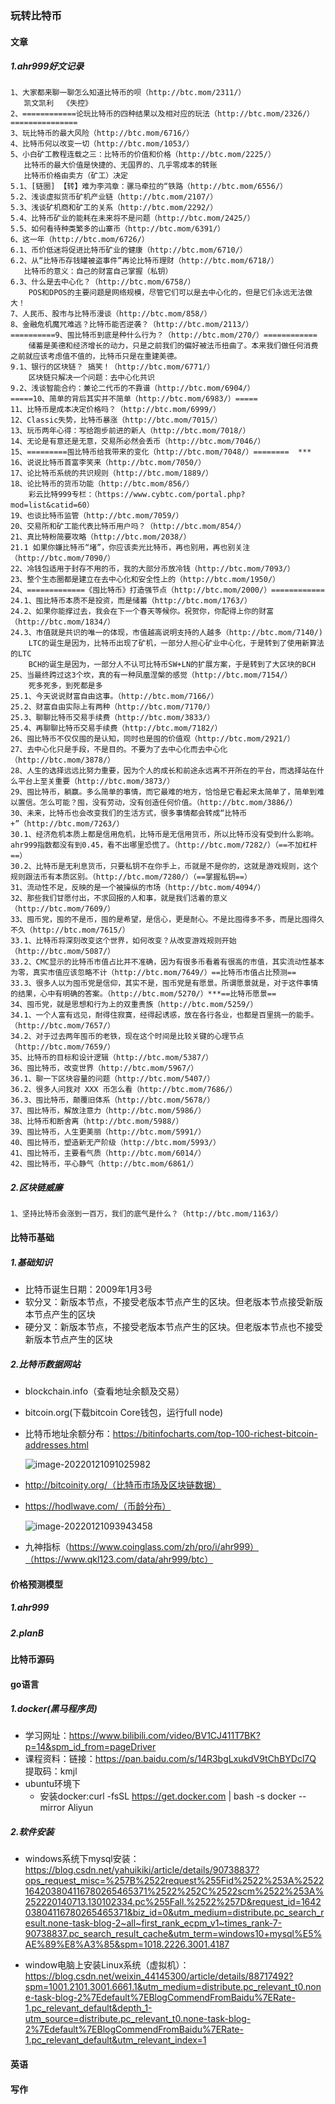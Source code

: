 ### 玩转比特币

#### 文章

##### 1.ahr999好文记录

```pyt
1、大家都来聊一聊怎么知道比特币的呗（http://btc.mom/2311/）
   凯文凯利  《失控》
2、============论玩比特币的四种结果以及相对应的玩法（http://btc.mom/2326/）===============
3、玩比特币的最大风险（http://btc.mom/6716/）
4、比特币何以改变一切（http://btc.mom/1053/）
5、小白矿工教程连载之三：比特币的价值和价格（http://btc.mom/2225/）
   比特币的最大价值是快捷的、无国界的、几乎零成本的转账
   比特币价格由卖方（矿工）决定
5.1、[链圈] 【转】难为李鸿章：骡马牵拉的“铁路（http://btc.mom/6556/）
5.2、浅谈虚拟货币矿机产业链（http://btc.mom/2107/）
5.3、浅谈矿机商和矿工的关系（http://btc.mom/2292/）
5.4、比特币矿业的能耗在未来将不是问题（http://btc.mom/2425/）
5.5、如何看待种类繁多的山寨币（http://btc.mom/6391/）
6、这一年（http://btc.mom/6726/）
6.1、币价低迷将促进比特币矿业的健康（http://btc.mom/6710/）
6.2、从“比特币存钱罐被盗事件”再论比特币理财（http://btc.mom/6718/）
   比特币的意义：自己的财富自己掌握（私钥）
6.3、什么是去中心化？（http://btc.mom/6758/）
	POS和DPOS的主要问题是网络规模，尽管它们可以是去中心化的，但是它们永远无法做大！
7、人民币、股市与比特币漫谈（http://btc.mom/858/）
8、金融危机魔咒难逃？比特币能否逆袭？（http://btc.mom/2113/）
==========9、囤比特币到底是种什么行为？（http://btc.mom/270/）============
	储蓄是美德和经济增长的动力，只是之前我们的偏好被法币扭曲了。本来我们做任何消费之前就应该考虑值不值的，比特币只是在重建美德。
9.1、银行的区块链？ 搞笑！（http://btc.mom/6771/）
	区块链只解决一个问题：去中心化共识
9.2、浅谈智能合约：兼论二代币的不靠谱（http://btc.mom/6904/）
=====10、简单的背后其实并不简单（http://btc.mom/6983/）=====
11、比特币是成本决定价格吗？（http://btc.mom/6999/）
12、Classic失势，比特币暴涨（http://btc.mom/7015/）
13、玩币两年心得：写给跑步前进的新人（http://btc.mom/7018/）
14、无论是有意还是无意，交易所必然会丢币（http://btc.mom/7046/）
15、=========囤比特币给我带来的变化（http://btc.mom/7048/）========  ***
16、说说比特币首富李笑来（http://btc.mom/7050/）
17、论比特币系统的共识规则（http://btc.mom/1889/）
18、论比特币的货币功能（http://btc.mom/856/）
	彩云比特999专栏：（https://www.cybtc.com/portal.php?mod=list&catid=60）
19、也谈比特币监管（http://btc.mom/7059/）
20、交易所和矿工能代表比特币用户吗？（http://btc.mom/854/）
21、真比特粉简要攻略（http://btc.mom/2038/）
21.1 如果你嫌比特币“堵”，你应该卖光比特币，再也别用，再也别关注（http://btc.mom/7090/）
22、冷钱包适用于封存不用的币，我的大部分币放冷钱（http://btc.mom/7093/）
23、整个生态圈都是建立在去中心化和安全性上的（http://btc.mom/1950/）
24、=============《囤比特币》打造强节点（http://btc.mom/2000/）============
24.1、囤比特币本质不是投资，而是储蓄（http://btc.mom/1763/）
24.2、如果你能撑过去，我会在下一个春天等候你。祝贺你，你配得上你的财富（http://btc.mom/1834/）
24.3、市值就是共识的唯一的体现，市值越高说明支持的人越多（http://btc.mom/7140/)
	LTC的诞生是因为，比特币出现了矿机，一部分人担心矿业中心化，于是转到了使用新算法的LTC
	BCH的诞生是因为，一部分人不认可比特币SW+LN的扩展方案，于是转到了大区块的BCH
25、当最终跨过这3个坎，真的有一种凤凰涅槃的感觉（http://btc.mom/7154/）
	死多死多，到死都是多
25.1、今天说说财富自由这事。（http://btc.mom/7166/）
25.2、财富自由实际上有两种（http://btc.mom/7170/）
25.3、聊聊比特币交易手续费（http://btc.mom/3833/）
25.4、再聊聊比特币交易手续费（http://btc.mom/7182/）
26、囤比特币不仅仅囤的是认知，同时也是囤的价值观（http://btc.mom/2921/）
27、去中心化只是手段，不是目的。不要为了去中心化而去中心化（http://btc.mom/3878/）
28、人生的选择远远比努力重要，因为个人的成长和前途永远离不开所在的平台，而选择站在什么平台上至关重要（http://btc.mom/3873/）
29、囤比特币，躺赢。多么简单的事情，而它最难的地方，恰恰是它看起来太简单了，简单到难以置信。怎么可能？囤，没有劳动，没有创造任何价值。（http://btc.mom/3886/）
30、未来，比特币也会改变我们的生活方式，很多事情都会转成“比特币+”（http://btc.mom/7263/）
30.1、经济危机本质上都是信用危机，比特币是无信用货币，所以比特币没有受到什么影响。ahr999指数都没有到0.45，看不出哪里恐慌了。（http://btc.mom/7282/）（==不加杠杆==）
30.2、比特币是无利息货币，只要私钥不在你手上，币就是不是你的，这就是游戏规则，这个规则跟法币有本质区别。（http://btc.mom/7280/）（==掌握私钥==）
31、流动性不足，反映的是一个被操纵的市场（http://btc.mom/4094/）
32、那些我们甘愿付出，不求回报的人和事，就是我们活着的意义（http://btc.mom/7609/）
33、囤币党，囤的不是币，囤的是希望，是信心，更是耐心。不是比囤得多不多，而是比囤得久不久（http://btc.mom/7615/）
33.1、比特币将深刻改变这个世界，如何改变？从改变游戏规则开始（http://btc.mom/5087/）
33.2、CMC显示的比特币市值占比并不准确，因为有很多币看着有很高的市值，其实流动性基本为零，真实市值应该忽略不计（http://btc.mom/7649/）==比特币市值占比预测==
33.3、很多人以为囤币党是信仰，其实不是，囤币党是有愿景。所谓愿景就是，对于这件事情的结果，心中有明确的答案。（http://btc.mom/5270/）***==比特币愿景==
34、囤币党，就是思想和行为上的双重贵族（http://btc.mom/5259/）
34.1、一个人富有远见，耐得住寂寞，经得起诱惑，放在各行各业，也都是百里挑一的能手。（http://btc.mom/7657/）
34.2、对于过去两年囤币的老铁，现在这个时间是比较关键的心理节点（http://btc.mom/7659/）
35、比特币的目标和设计逻辑（http://btc.mom/5387/）
36、囤比特币，改变世界（http://btc.mom/5967/）
36.1、聊一下区块容量的问题（http://btc.mom/5407/）
36.2、很多人问我对 XXX 币怎么看（http://btc.mom/7686/）
36.3、囤比特币，颠覆旧体系（http://btc.mom/5678/）
37、囤比特币，解放注意力（http://btc.mom/5986/）
38、比特币和断舍离（http://btc.mom/5988/）
39、囤比特币，人生更美丽（http://btc.mom/5991/）
40、囤比特币，塑造新无产阶级（http://btc.mom/5993/）
41、囤比特币，主要看气质（http://btc.mom/6014/）
42、囤比特币，平心静气（http://btc.mom/6861/）
```

##### 2.区块链威廉

```pyth
1、坚持比特币会涨到一百万，我们的底气是什么？（http://btc.mom/1163/）

```



#### 比特币基础

##### 1.基础知识

- 比特币诞生日期：2009年1月3号
- 软分叉：新版本节点，不接受老版本节点产生的区块。但老版本节点接受新版本节点产生的区块
- 硬分叉：新版本节点，不接受老版本节点产生的区块。但老版本节点也不接受新版本节点产生的区块

##### 2.比特币数据网站

- blockchain.info（查看地址余额及交易）

- bitcoin.org(下载bitcoin Core钱包，运行full node)

- 比特币地址余额分布：https://bitinfocharts.com/top-100-richest-bitcoin-addresses.html

  ![image-20220121091025982](玩转比特币.assets/image-20220121091025982.png)

- http://bitcoinity.org/（比特币市场及区块链数据）

- https://hodlwave.com/（币龄分布）

  ![image-20220121093943458](玩转比特币.assets/image-20220121093943458.png)



- 九神指标（https://www.coinglass.com/zh/pro/i/ahr999）（https://www.qkl123.com/data/ahr999/btc）

#### 价格预测模型

##### 1.ahr999



##### 2.planB



#### 比特币源码



#### go语言

##### 1.docker(黑马程序员)

- 学习网址：https://www.bilibili.com/video/BV1CJ411T7BK?p=14&spm_id_from=pageDriver
- 课程资料：链接：https://pan.baidu.com/s/14R3bgLxukdV9tChBYDcl7Q  提取码：kmjl 
- ubuntu环境下
	- 安装docker:curl -fsSL https://get.docker.com | bash -s docker --mirror Aliyun



##### 2.软件安装

- windows系统下mysql安装：https://blog.csdn.net/yahuikiki/article/details/90738837?ops_request_misc=%257B%2522request%255Fid%2522%253A%2522164203804116780265465371%2522%252C%2522scm%2522%253A%252220140713.130102334.pc%255Fall.%2522%257D&request_id=164203804116780265465371&biz_id=0&utm_medium=distribute.pc_search_result.none-task-blog-2~all~first_rank_ecpm_v1~times_rank-7-90738837.pc_search_result_cache&utm_term=windows10+mysql%E5%AE%89%E8%A3%85&spm=1018.2226.3001.4187

- window电脑上安装Linux系统（虚拟机）：https://blog.csdn.net/weixin_44145300/article/details/88717492?spm=1001.2101.3001.6661.1&utm_medium=distribute.pc_relevant_t0.none-task-blog-2%7Edefault%7EBlogCommendFromBaidu%7ERate-1.pc_relevant_default&depth_1-utm_source=distribute.pc_relevant_t0.none-task-blog-2%7Edefault%7EBlogCommendFromBaidu%7ERate-1.pc_relevant_default&utm_relevant_index=1

#### 英语

#### 写作



